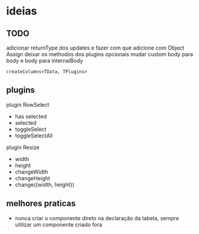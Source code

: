 # ideias

## TODO

adicionar returnType dos updates e fazer com que adicione com Object Assign
deixar os methodos dos plugins opcionais
mudar custom body para body e body para internalBody

`createColumns<TData, TPlugins>`

## plugins

plugin RowSelect

- has selected
- selected
- toggleSelect
- toggleSelectAll

plugin Resize

- width
- height
- changeWidth
- changeHeight
- change({width, height})

## melhores praticas

- nunca criar o componente direto na declaração da tabela, sempre utilizar um componente criado fora
